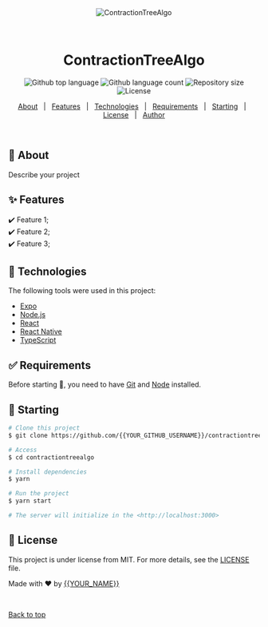 <div align="center" id="top"> 
  <img src="./.github/app.gif" alt="ContractionTreeAlgo" />

  &#xa0;

  <!-- <a href="https://contractiontreealgo.netlify.app">Demo</a> -->
</div>

<h1 align="center">ContractionTreeAlgo</h1>

<p align="center">
  <img alt="Github top language" src="https://img.shields.io/github/languages/top/{{YOUR_GITHUB_USERNAME}}/contractiontreealgo?color=56BEB8">

  <img alt="Github language count" src="https://img.shields.io/github/languages/count/{{YOUR_GITHUB_USERNAME}}/contractiontreealgo?color=56BEB8">

  <img alt="Repository size" src="https://img.shields.io/github/repo-size/{{YOUR_GITHUB_USERNAME}}/contractiontreealgo?color=56BEB8">

  <img alt="License" src="https://img.shields.io/github/license/{{YOUR_GITHUB_USERNAME}}/contractiontreealgo?color=56BEB8">

  <!-- <img alt="Github issues" src="https://img.shields.io/github/issues/{{YOUR_GITHUB_USERNAME}}/contractiontreealgo?color=56BEB8" /> -->

  <!-- <img alt="Github forks" src="https://img.shields.io/github/forks/{{YOUR_GITHUB_USERNAME}}/contractiontreealgo?color=56BEB8" /> -->

  <!-- <img alt="Github stars" src="https://img.shields.io/github/stars/{{YOUR_GITHUB_USERNAME}}/contractiontreealgo?color=56BEB8" /> -->
</p>

<!-- Status -->

<!-- <h4 align="center"> 
	🚧  ContractionTreeAlgo 🚀 Under construction...  🚧
</h4> 

<hr> -->

<p align="center">
  <a href="#dart-about">About</a> &#xa0; | &#xa0; 
  <a href="#sparkles-features">Features</a> &#xa0; | &#xa0;
  <a href="#rocket-technologies">Technologies</a> &#xa0; | &#xa0;
  <a href="#white_check_mark-requirements">Requirements</a> &#xa0; | &#xa0;
  <a href="#checkered_flag-starting">Starting</a> &#xa0; | &#xa0;
  <a href="#memo-license">License</a> &#xa0; | &#xa0;
  <a href="https://github.com/{{YOUR_GITHUB_USERNAME}}" target="_blank">Author</a>
</p>

<br>

## :dart: About ##

Describe your project

## :sparkles: Features ##

:heavy_check_mark: Feature 1;\
:heavy_check_mark: Feature 2;\
:heavy_check_mark: Feature 3;

## :rocket: Technologies ##

The following tools were used in this project:

- [Expo](https://expo.io/)
- [Node.js](https://nodejs.org/en/)
- [React](https://pt-br.reactjs.org/)
- [React Native](https://reactnative.dev/)
- [TypeScript](https://www.typescriptlang.org/)

## :white_check_mark: Requirements ##

Before starting :checkered_flag:, you need to have [Git](https://git-scm.com) and [Node](https://nodejs.org/en/) installed.

## :checkered_flag: Starting ##

```bash
# Clone this project
$ git clone https://github.com/{{YOUR_GITHUB_USERNAME}}/contractiontreealgo

# Access
$ cd contractiontreealgo

# Install dependencies
$ yarn

# Run the project
$ yarn start

# The server will initialize in the <http://localhost:3000>
```

## :memo: License ##

This project is under license from MIT. For more details, see the [LICENSE](LICENSE.md) file.


Made with :heart: by <a href="https://github.com/{{YOUR_GITHUB_USERNAME}}" target="_blank">{{YOUR_NAME}}</a>

&#xa0;

<a href="#top">Back to top</a>
